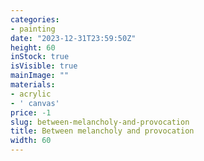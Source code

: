 ```yaml
---
categories:
- painting
date: "2023-12-31T23:59:50Z"
height: 60
inStock: true
isVisible: true
mainImage: ""
materials:
- acrylic
- ' canvas'
price: -1
slug: between-melancholy-and-provocation
title: Between melancholy and provocation
width: 60
---
```


